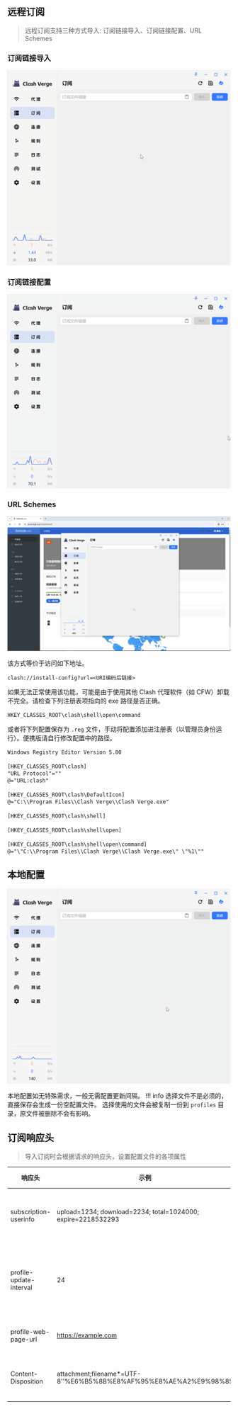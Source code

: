 ## 远程订阅

> 远程订阅支持三种方式导入: 订阅链接导入、订阅链接配置、URL Schemes

### 订阅链接导入

![订阅链接导入](../assets/guide/profile/remote_url.gif)

### 订阅链接配置

![订阅链接配置](../assets/guide/profile/remote_config.gif)

### URL Schemes

![URL Schemes](../assets/guide/profile/remote_url_schemes.gif)

该方式等价于访问如下地址。

```
clash://install-config?url=<URI编码后链接>
```

如果无法正常使用该功能，可能是由于使用其他 Clash 代理软件（如 CFW）卸载不完全。请检查下列注册表项指向的 exe 路径是否正确。

```
HKEY_CLASSES_ROOT\clash\shell\open\command
```

或者将下列配置保存为 `.reg` 文件，手动将配置添加进注册表（以管理员身份运行）。便携版请自行修改配置中的路径。

```
Windows Registry Editor Version 5.00

[HKEY_CLASSES_ROOT\clash]
"URL Protocol"=""
@="URL:clash"

[HKEY_CLASSES_ROOT\clash\DefaultIcon]
@="C:\\Program Files\\Clash Verge\\Clash Verge.exe"

[HKEY_CLASSES_ROOT\clash\shell]

[HKEY_CLASSES_ROOT\clash\shell\open]

[HKEY_CLASSES_ROOT\clash\shell\open\command]
@="\"C:\\Program Files\\Clash Verge\\Clash Verge.exe\" \"%1\""

```

## 本地配置

![本地配置](../assets/guide/profile/local_config.gif)

本地配置如无特殊需求，一般无需配置更新间隔。
!!! info
    选择文件不是必须的，直接保存会生成一份空配置文件。
    选择使用的文件会被复制一份到 `profiles` 目录，原文件被删除不会有影响。

## 订阅响应头

> 导入订阅时会根据请求的响应头，设置配置文件的各项属性

| 响应头                  | 示例                                                              | 说明             | 备注                            |
| ----------------------- | ----------------------------------------------------------------- | ---------------- | ------------------------------- |
| subscription-userinfo   | upload=1234; download=2234; total=1024000; expire=2218532293      | 订阅流量信息     | 单位:字节                       |
| profile-update-interval | 24                                                                | 订阅自动更新间隔 | 单位:小时                       |
| profile-web-page-url    | https://example.com                                               | 订阅主页         | 请求 UA 含有“clash”字样才会返回 |
| Content-Disposition     | attachment;filename\*=UTF-8''%E6%B5%8B%E8%AF%95%E8%AE%A2%E9%98%85 | 订阅文件名       |                                 |
